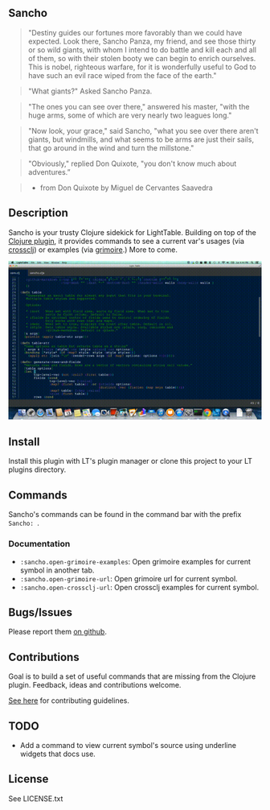 ## Sancho

> "Destiny guides our fortunes more favorably than we could have expected. Look there, Sancho Panza, my friend, and see those thirty or so wild giants, with whom I intend to do battle and kill each and all of them, so with their stolen booty we can begin to enrich ourselves. This is nobel, righteous warfare, for it is wonderfully useful to God to have such an evil race wiped from the face of the earth."

> "What giants?" Asked Sancho Panza.

> "The ones you can see over there," answered his master, "with the huge arms, some of which are very nearly two leagues long."

> "Now look, your grace," said Sancho, "what you see over there aren't giants, but windmills, and what seems to be arms are just their sails, that go around in the wind and turn the millstone."

> "Obviously," replied Don Quixote, "you don't know much about adventures.”

> * from Don Quixote by Miguel de Cervantes Saavedra

## Description

Sancho is your trusty Clojure sidekick for LightTable. Building on top of the [Clojure plugin](https://github.com/LightTable/Clojure), it provides commands to see a current var's usages (via [crossclj](http://crossclj.info/)) or examples (via [grimoire](http://grimoire.arrdem.com/).) More to come.

![Usage Example](example.gif)

## Install

Install this plugin with LT's plugin manager or clone this project to your LT
plugins directory.

## Commands

Sancho's commands can be found in the command bar with the prefix `Sancho: `.

### Documentation

* `:sancho.open-grimoire-examples`: Open grimoire examples for current symbol in another tab.
* `:sancho.open-grimoire-url`: Open grimoire url for current symbol.
* `:sancho.open-crossclj-url`: Open crossclj examples for current symbol.


## Bugs/Issues

Please report them [on github](http://github.com/cldwalker/Sancho/issues).

## Contributions

Goal is to build a set of useful commands that are missing from the Clojure plugin. Feedback, ideas and contributions welcome.

[See here](http://tagaholic.me/contributing.html) for contributing guidelines.

## TODO
* Add a command to view current symbol's source using underline widgets that docs use.

## License
See LICENSE.txt
